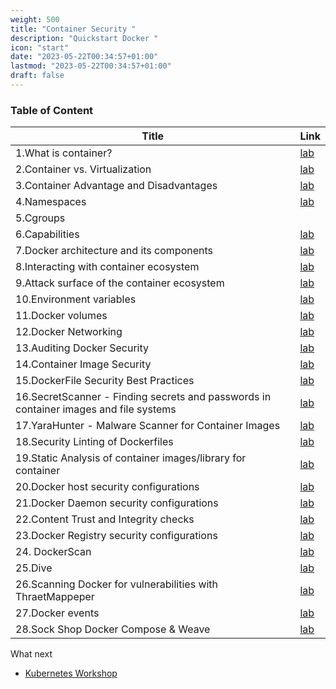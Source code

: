 ```yaml
---
weight: 500
title: "Container Security "
description: "Quickstart Docker "
icon: "start"
date: "2023-05-22T00:34:57+01:00"
lastmod: "2023-05-22T00:34:57+01:00"
draft: false
---
```



### Table of Content 
| Title   | Link |
| --------- | ------- |
| 1.What is container? |[lab](https://kubedaily.com/docs/0.0.1/container-security/what-is-container/) | 
|2.Container vs. Virtualization|[lab](http://localhost:1313/docs/0.0.1/container-security/containervsvm/)| 
|3.Container Advantage and Disadvantages| [lab](https://kubedaily.com/docs/0.0.1/container-security/container-adv-dis/)| 
|4.Namespaces| [lab](https://kubedaily.com/docs/0.0.1/container-security/namespaces/)| 
|5.Cgroups| |[lab](https://kubedaily.com/docs/0.0.1/container-security/cgroup/) | 
|6.Capabilities|[lab](https://kubedaily.com/docs/0.0.1/container-security/capabilities/) | 
|7.Docker architecture and its components|[lab](https://kubedaily.com/docs/0.0.1/container-security/docker-architecture/) | 
|8.Interacting with container ecosystem|[lab](https://kubedaily.com/docs/0.0.1/container-security/intracting-with-container/) | 
|9.Attack surface of the container ecosystem| [lab](https://kubedaily.com/docs/0.0.1/container-security/attack-surface/) |
|10.Environment variables|[lab](https://kubedaily.com/docs/0.0.1/container-security/envir-variables/) | 
|11.Docker volumes|[lab](https://kubedaily.com/docs/0.0.1/container-security/docker-volumes/) | 
|12.Docker Networking|[lab](https://kubedaily.com/docs/0.0.1/container-security/docker-networking/)| 
|13.Auditing Docker Security|[lab](https://kubedaily.com/docs/0.0.1/container-security/auditing-docker-sec/) | 
|14.Container Image Security|[lab](https://kubedaily.com/docs/0.0.1/container-security/container-image-security/) | 
|15.DockerFile Security Best Practices|[lab](https://kubedaily.com/docs/0.0.1/container-security/dockerfile-security/) | 
|16.SecretScanner - Finding secrets and passwords in container images and file systems | [lab](https://kubedaily.com/docs/0.0.1/container-security/secretscanner/)| 
|17.YaraHunter - Malware Scanner for Container Images|[lab](https://kubedaily.com/docs/0.0.1/container-security/yarahunter/) | 
|18.Security Linting of Dockerfiles| [lab](https://kubedaily.com/docs/0.0.1/container-security/security-linting-dockerfile/)| 
|19.Static Analysis of container images/library for container|[lab](https://kubedaily.com/docs/0.0.1/container-security/packetscanner/) | 
|20.Docker host security configurations|[lab](https://kubedaily.com/docs/0.0.1/container-security/seccomp-apparmor/) | 
|21.Docker Daemon security configurations|[lab](https://kubedaily.com/docs/0.0.1/container-security/docker-daemon-sec/) | 
|22.Content Trust and Integrity checks|[lab](https://kubedaily.com/docs/0.0.1/container-security/dct/) | 
|23.Docker Registry security configurations|[lab](https://kubedaily.com/docs/0.0.1/container-security/docker-registry/) | 
|24. DockerScan |[lab](https://kubedaily.com/docs/0.0.1/container-security/dockerscan/) | 
|25.Dive|[lab](https://kubedaily.com/docs/0.0.1/container-security/dive/) | 
|26.Scanning Docker for vulnerabilities with ThraetMappeper|[lab](https://kubedaily.com/docs/0.0.1/container-security/threatmapper-app/) | 
|27.Docker events|[lab](https://kubedaily.com/docs/0.0.1/container-security/docker-events/) | 
|28.Sock Shop Docker Compose & Weave|[lab](https://kubedaily.com/docs/0.0.1/container-security/sock-shop-weave/)| 


What next 

- [Kubernetes Workshop](https://kubedaily.com/docs/0.0.1/k8s/)
